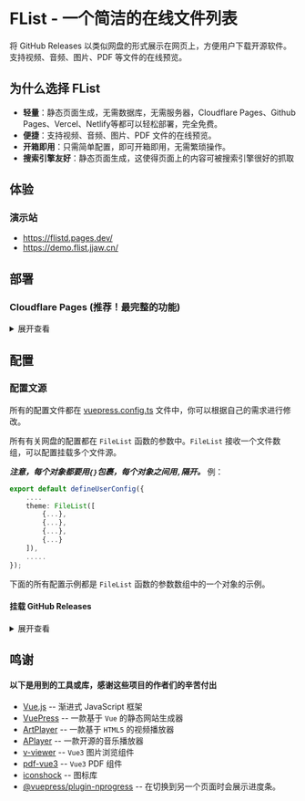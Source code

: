 # FList - 一个简洁的在线文件列表
将 GitHub Releases 以类似网盘的形式展示在网页上，方便用户下载开源软件。
支持视频、音频、图片、PDF 等文件的在线预览。

## 为什么选择 FList
- **轻量**：静态页面生成，无需数据库，无需服务器，Cloudflare Pages、Github Pages、Vercel、Netlify等都可以轻松部署，完全免费。
- **便捷**：支持视频、音频、图片、PDF 文件的在线预览。
- **开箱即用**：只需简单配置，即可开箱即用，无需繁琐操作。
- **搜索引擎友好**：静态页面生成，这使得页面上的内容可被搜索引擎很好的抓取

## 体验
### 演示站
- https://flistd.pages.dev/
- https://demo.flist.jjaw.cn/

## 部署
### Cloudflare Pages (推荐！最完整的功能)
<details>
<summary>展开查看</summary>

- Build command
``` shell
pnpm run build
```
- Build output directory
``` shell
.vuepress/dist
```

</details>


## 配置

### 配置文源
所有的配置文件都在 [vuepress.config.ts](vuepress.config.ts) 文件中，你可以根据自己的需求进行修改。


所有有关网盘的配置都在 ```FileList``` 函数的参数中。```FileList``` 接收一个文件数组，可以配置挂载多个文件源。


***注意，每个对象都要用```{}```包裹，每个对象之间用```,```隔开。*** 例：
``` typescript
export default defineUserConfig({
    ....
    theme: FileList([
        {...},
        {...},
        {...},
        {...}
    ]),
    .....
});
```
下面的所有配置示例都是 ```FileList``` 函数的参数数组中的一个对象的示例。

#### 挂载 GitHub Releases

<details>
<summary>展开查看</summary>

将 ```jianjianai``` 的 ```FList``` 仓库挂载到根目录 ```/``` 下

- mountPath: 挂载路径,就是将文件源中的文件放到什么路径下
- analysis: 文件源分析器，这里使用的是 ```githubReleasesFilesAnalysis```，用于解析 GitHub Releases 中的文件
``` typescript
{
  mountPath:"/",
  analysis:githubReleasesFilesAnalysis({user:"jianjianai", repository:"FList"})
}
```
这样就把 ```jianjianai``` 的 ```FList``` 仓库挂载到了根目录 ```/``` 下了。但是如果直接从GitHub下载速度可能不佳。
并且由于跨域的原因，PDF，TXT，这些文件无法预览，只能下载。（视频图片音频可以预览）。建议配置下载代理。

如果你使用 ```Cloudflare Pages``` 则可以直接使用 ```cloudflarePagesDownProxy()``` 他会自动完成全部配置，
并且在开发阶段也有很好的预览体验。

- downProxy: 下载代理，设计上可以支持各种不同的代理，但是目前只有 ```cloudflarePagesDownProxy```。
``` typescript
{
  mountPath:"/",
  analysis:githubReleasesFilesAnalysis({user:"jianjianai", repository:"FList"}),
  downProxy:cloudflarePagesDownProxy(),
}
```

</details>



## 鸣谢
#### 以下是用到的工具或库，感谢这些项目的作者们的辛苦付出
- [Vue.js](https://github.com/vuepress/core) -- 渐进式 JavaScript 框架
- [VuePress](https://github.com/vuepress/core) -- 一款基于 `Vue` 的静态网站生成器
- [ArtPlayer](https://github.com/zhw2590582/ArtPlayer) -- 一款基于 `HTML5` 的视频播放器
- [APlayer](https://github.com/DIYgod/APlayer) -- 一款开源的音乐播放器
- [v-viewer](https://github.com/mirari/v-viewer) -- `Vue3` 图片浏览组件
- [pdf-vue3](https://github.com/hymhub/pdf-vue3) -- `Vue3` PDF 组件
- [iconshock](https://www.iconshock.com/) -- 图标库
- [@vuepress/plugin-nprogress](https://www.npmjs.com/package/@vuepress/plugin-nprogress) -- 在切换到另一个页面时会展示进度条。
